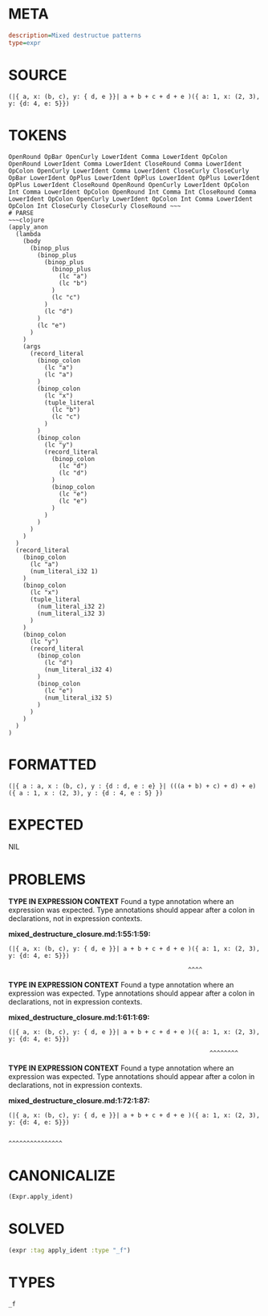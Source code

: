 # META
~~~ini
description=Mixed destructue patterns
type=expr
~~~
# SOURCE
~~~roc
(|{ a, x: (b, c), y: { d, e }}| a + b + c + d + e )({ a: 1, x: (2, 3), y: {d: 4, e: 5}})
~~~
# TOKENS
~~~text
OpenRound OpBar OpenCurly LowerIdent Comma LowerIdent OpColon OpenRound LowerIdent Comma LowerIdent CloseRound Comma LowerIdent OpColon OpenCurly LowerIdent Comma LowerIdent CloseCurly CloseCurly OpBar LowerIdent OpPlus LowerIdent OpPlus LowerIdent OpPlus LowerIdent OpPlus LowerIdent CloseRound OpenRound OpenCurly LowerIdent OpColon Int Comma LowerIdent OpColon OpenRound Int Comma Int CloseRound Comma LowerIdent OpColon OpenCurly LowerIdent OpColon Int Comma LowerIdent OpColon Int CloseCurly CloseCurly CloseRound ~~~
# PARSE
~~~clojure
(apply_anon
  (lambda
    (body
      (binop_plus
        (binop_plus
          (binop_plus
            (binop_plus
              (lc "a")
              (lc "b")
            )
            (lc "c")
          )
          (lc "d")
        )
        (lc "e")
      )
    )
    (args
      (record_literal
        (binop_colon
          (lc "a")
          (lc "a")
        )
        (binop_colon
          (lc "x")
          (tuple_literal
            (lc "b")
            (lc "c")
          )
        )
        (binop_colon
          (lc "y")
          (record_literal
            (binop_colon
              (lc "d")
              (lc "d")
            )
            (binop_colon
              (lc "e")
              (lc "e")
            )
          )
        )
      )
    )
  )
  (record_literal
    (binop_colon
      (lc "a")
      (num_literal_i32 1)
    )
    (binop_colon
      (lc "x")
      (tuple_literal
        (num_literal_i32 2)
        (num_literal_i32 3)
      )
    )
    (binop_colon
      (lc "y")
      (record_literal
        (binop_colon
          (lc "d")
          (num_literal_i32 4)
        )
        (binop_colon
          (lc "e")
          (num_literal_i32 5)
        )
      )
    )
  )
)
~~~
# FORMATTED
~~~roc
(|{ a : a, x : (b, c), y : {d : d, e : e} }| (((a + b) + c) + d) + e)({ a : 1, x : (2, 3), y : {d : 4, e : 5} })
~~~
# EXPECTED
NIL
# PROBLEMS
**TYPE IN EXPRESSION CONTEXT**
Found a type annotation where an expression was expected.
Type annotations should appear after a colon in declarations, not in expression contexts.

**mixed_destructure_closure.md:1:55:1:59:**
```roc
(|{ a, x: (b, c), y: { d, e }}| a + b + c + d + e )({ a: 1, x: (2, 3), y: {d: 4, e: 5}})
```
                                                      ^^^^


**TYPE IN EXPRESSION CONTEXT**
Found a type annotation where an expression was expected.
Type annotations should appear after a colon in declarations, not in expression contexts.

**mixed_destructure_closure.md:1:61:1:69:**
```roc
(|{ a, x: (b, c), y: { d, e }}| a + b + c + d + e )({ a: 1, x: (2, 3), y: {d: 4, e: 5}})
```
                                                            ^^^^^^^^


**TYPE IN EXPRESSION CONTEXT**
Found a type annotation where an expression was expected.
Type annotations should appear after a colon in declarations, not in expression contexts.

**mixed_destructure_closure.md:1:72:1:87:**
```roc
(|{ a, x: (b, c), y: { d, e }}| a + b + c + d + e )({ a: 1, x: (2, 3), y: {d: 4, e: 5}})
```
                                                                       ^^^^^^^^^^^^^^^


# CANONICALIZE
~~~clojure
(Expr.apply_ident)
~~~
# SOLVED
~~~clojure
(expr :tag apply_ident :type "_f")
~~~
# TYPES
~~~roc
_f
~~~
